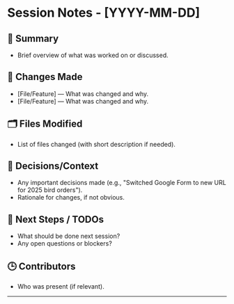 # Session Notes - [YYYY-MM-DD]

## 📝 Summary
- Brief overview of what was worked on or discussed.

## 🔄 Changes Made
- [File/Feature] — What was changed and why.
- [File/Feature] — What was changed and why.

## 🗂️ Files Modified
- List of files changed (with short description if needed).

## 🧠 Decisions/Context
- Any important decisions made (e.g., "Switched Google Form to new URL for 2025 bird orders").
- Rationale for changes, if not obvious.

## 🚧 Next Steps / TODOs
- What should be done next session?
- Any open questions or blockers?

## 🕒 Contributors
- Who was present (if relevant).

--- 